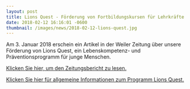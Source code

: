 ```yaml
---
layout: post
title: Lions Quest - Förderung von Fortbildungskursen für Lehrkräfte
date: 2018-02-12 16:16:01 -0600
thumbnail: /images/news/2018-02-12-lions-quest.jpg
---
```


Am 3. Januar 2018 erschein ein Artikel in der Weiler Zeitung über unsere Förderung von Lions Quest, ein Lebenskompetenz- und Präventionsprogramm für junge Menschen.

[Klicken Sie hier, um den Zeitungsbericht zu lesen.](https://www.verlagshaus-jaumann.de/inhalt.weil-am-rhein-fuer-ein-zentrales-anliegen.4698c5f0-1599-4849-8099-b8af6bb3fa34.html)

[Klicken Sie hier für allgemeine Informationen zum Programm Lions Quest.](https://www.lions-quest.de/erwachsenwerden.html)